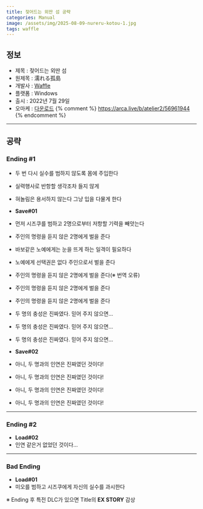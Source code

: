 ```yaml
---
title: 젖어드는 외딴 섬 공략
categories: Manual
image: /assets/img/2025-08-09-nureru-kotou-1.jpg
tags: waffle
---
```


## 정보

* 제목 : 젖어드는 외딴 섬
* 원제목 : 濡れる孤島
* 개발사 : [Waffle](/tags/waffle)
* 플랫폼 : Windows
* 출시 : 2022년 7월 29일
* 오마케 : [다운로드](/assets/omake/nureru-kotou.zip)
{% comment %}
https://arca.live/b/atelier2/56961944
{% endcomment %}

---

## 공략

### Ending #1

* 두 번 다시 실수를 범하지 않도록 몸에 주입한다
* 실력행사로 반항할 생각조차 들지 않게
* 혀놀림은 용서하지 않는다 그냥 입을 다물게 한다

* **Save#01**
* 먼저 시즈쿠를 범하고 2명으로부터 저항할 기력을 빼앗는다
* 주인의 명령을 듣지 않은 2명에게 벌을 준다
* 바보같은 노예에게는 눈을 뜨게 하는 일격이 필요하다
* 노예에게 선택권은 없다 주인으로서 벌을 준다

* 주인의 명령을 듣지 않은 2명에게 벌을 준다(※ 번역 오류)
* 주인의 명령을 듣지 않은 2명에게 벌을 준다
* 주인의 명령을 듣지 않은 2명에게 벌을 준다

* 두 명의 충성은 진짜였다. 믿어 주지 않으면...
* 두 명의 충성은 진짜였다. 믿어 주지 않으면...
* 두 명의 충성은 진짜였다. 믿어 주지 않으면...

* **Save#02**
* 아니, 두 명과의 인연은 진짜였던 것이다!
* 아니, 두 명과의 인연은 진짜였던 것이다!
* 아니, 두 명과의 인연은 진짜였던 것이다!
* 아니, 두 명과의 인연은 진짜였던 것이다!

---

### Ending #2

* **Load#02**
* 인연 같은거 없었던 것이다...

---

### Bad Ending

* **Load#01**
* 미오를 범하고 시즈쿠에게 자신의 실수를 과시한다

※ Ending 후 특전 DLC가 있으면 Title의 **EX STORY** 감상  

